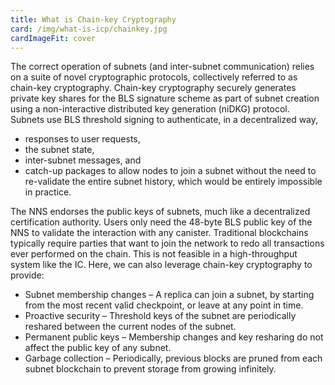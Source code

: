 ```yaml
---
title: What is Chain-key Cryptography
card: /img/what-is-icp/chainkey.jpg
cardImageFit: cover
---
```


The correct operation of subnets (and inter-subnet communication) relies on a suite of novel cryptographic protocols, collectively referred to as chain-key cryptography. Chain-key cryptography securely generates private key shares for the BLS signature scheme as part of subnet creation using a non-interactive distributed key generation (niDKG) protocol. Subnets use BLS threshold signing to authenticate, in a decentralized way,

- responses to user requests,
- the subnet state,
- inter-subnet messages, and
- catch-up packages to allow nodes to join a subnet without the need to re-validate the entire subnet history, which would be entirely impossible in practice.

The NNS endorses the public keys of subnets, much like a decentralized certification authority. Users only need the 48-byte BLS public key of the NNS to validate the interaction with any canister.
Traditional blockchains typically require parties that want to join the network to redo all transactions ever performed on the chain. This is not feasible in a high-throughput system like the IC. Here, we can also leverage chain-key cryptography to provide:

- Subnet membership changes – A replica can join a subnet, by starting from the most recent valid checkpoint, or leave at any point in time.
- Proactive security – Threshold keys of the subnet are periodically reshared between the current nodes of the subnet.
- Permanent public keys – Membership changes and key resharing do not affect the public key of any subnet.
- Garbage collection – Periodically, previous blocks are pruned from each subnet blockchain to prevent storage from growing infinitely.
